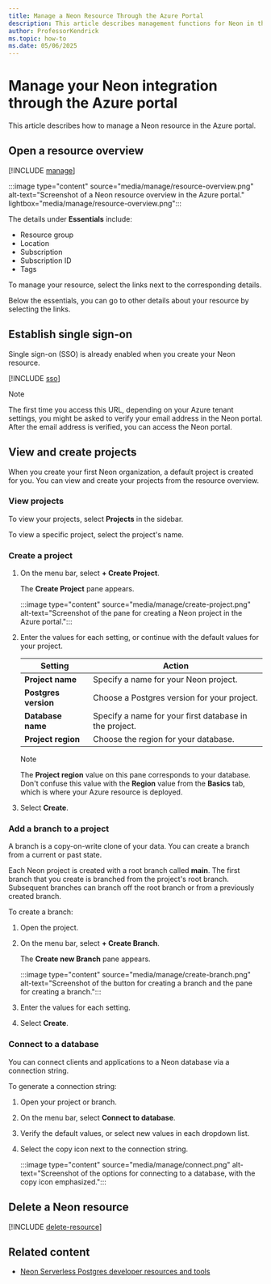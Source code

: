 ```yaml
---
title: Manage a Neon Resource Through the Azure Portal
description: This article describes management functions for Neon in the Azure portal.
author: ProfessorKendrick
ms.topic: how-to
ms.date: 05/06/2025
---
```


# Manage your Neon integration through the Azure portal

This article describes how to manage a Neon resource in the Azure portal.

## Open a resource overview

[!INCLUDE [manage](../includes/manage.md)]

:::image type="content" source="media/manage/resource-overview.png" alt-text="Screenshot of a Neon resource overview in the Azure portal." lightbox="media/manage/resource-overview.png":::

The details under **Essentials** include:

- Resource group
- Location
- Subscription
- Subscription ID
- Tags

To manage your resource, select the links next to the corresponding details.

Below the essentials, you can go to other details about your resource by selecting the links.

## Establish single sign-on

Single sign-on (SSO) is already enabled when you create your Neon resource.

[!INCLUDE [sso](../includes/sso.md)]

> [!NOTE]
> The first time you access this URL, depending on your Azure tenant settings, you might be asked to verify your email address in the Neon portal. After the email address is verified, you can access the Neon portal.

## View and create projects

When you create your first Neon organization, a default project is created for you. You can view and create your projects from the resource overview.

### View projects

To view your projects, select **Projects** in the sidebar.

To view a specific project, select the project's name.

### Create a project

1. On the menu bar, select **+ Create Project**.

    The **Create Project** pane appears.

    :::image type="content" source="media/manage/create-project.png" alt-text="Screenshot of the pane for creating a Neon project in the Azure portal.":::

1. Enter the values for each setting, or continue with the default values for your project.

    |Setting              |Action                                                             |
    |-------------------|-------------------------------------------------------------------|
    |**Project name**       |Specify a name for your Neon project.                              |
    |**Postgres version**   |Choose a Postgres version for your project.                        |
    |**Database name**      |Specify a name for your first database in the project.             |
    |**Project region**     |Choose the region for your database.                               |

    > [!NOTE]
    > The **Project region** value on this pane corresponds to your database. Don't confuse this value with the **Region** value from the **Basics** tab, which is where your Azure resource is deployed.

1. Select **Create**.

### Add a branch to a project

A branch is a copy-on-write clone of your data. You can create a branch from a current or past state.

Each Neon project is created with a root branch called **main**. The first branch that you create is branched from the project's root branch. Subsequent branches can branch off the root branch or from a previously created branch.

To create a branch:

1. Open the project.

1. On the menu bar, select **+ Create Branch**.

    The **Create new Branch** pane appears.

    :::image type="content" source="media/manage/create-branch.png" alt-text="Screenshot of the button for creating a branch and the pane for creating a branch.":::

1. Enter the values for each setting.

1. Select **Create**.

### Connect to a database

You can connect clients and applications to a Neon database via a connection string.

To generate a connection string:

1. Open your project or branch.

1. On the menu bar, select **Connect to database**.

1. Verify the default values, or select new values in each dropdown list.

1. Select the copy icon next to the connection string.

    :::image type="content" source="media/manage/connect.png" alt-text="Screenshot of the options for connecting to a database, with the copy icon emphasized.":::

## Delete a Neon resource

[!INCLUDE [delete-resource](../includes/delete-resource.md)]

## Related content

- [Neon Serverless Postgres developer resources and tools](tools.md)

